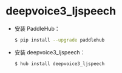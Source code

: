 # deepvoice3_ljspeech
* 安装 PaddleHub：

    ```bash
    $ pip install --upgrade paddlehub
    ```

* 安装 deepvoice3_ljspeech：

    ```bash
    $ hub install deepvoice3_ljspeech
    ```
